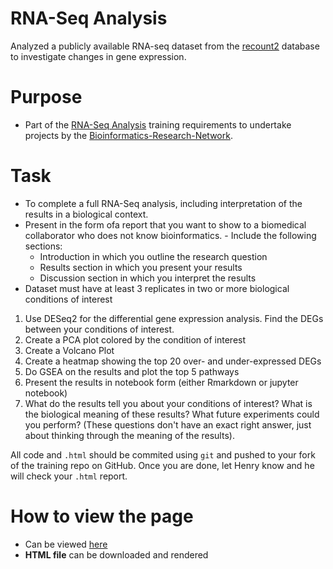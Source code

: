 # RNA-Seq Analysis
Analyzed a publicly available RNA-seq dataset from the [recount2](https://jhubiostatistics.shinyapps.io/recount/) database to investigate changes in gene expression.

# Purpose
- Part of the [RNA-Seq Analysis](https://github.com/nursyahr/training-requirements/tree/main/RNA-Seq%20Analysis) training requirements to undertake projects by the [Bioinformatics-Research-Network](https://github.com/Bioinformatics-Research-Network/training-requirements).

# Task

- To complete a full RNA-Seq analysis, including interpretation of the results in a biological context. 
- Present in the form ofa report that you want to show to a biomedical collaborator who does not know bioinformatics. - Include the following sections: 
  - Introduction in which you outline the research question
  - Results section in which you present your results
  - Discussion section in which you interpret the results
- Dataset must have at least 3 replicates in two or more biological conditions of interest

1. Use DESeq2 for the differential gene expression analysis. Find the DEGs between your conditions of interest. 
2. Create a PCA plot colored by the condition of interest
3. Create a Volcano Plot
4. Create a heatmap showing the top 20 over- and under-expressed DEGs
5. Do GSEA on the results and plot the top 5 pathways
6. Present the results in notebook form (either Rmarkdown or jupyter notebook)
7. What do the results tell you about your conditions of interest? What is the biological meaning of these results? What future experiments could you perform? (These questions don't have an exact right answer, just about thinking through the meaning of the results). 

All code and `.html` should be commited using `git` and pushed to your fork of the training repo on GitHub. Once you are done, let Henry know and he will check your `.html` report. 

# How to view the page

- Can be viewed [here](https://rpubs.com/nursyahr/rna-seq-analysis)
- **HTML file** can be downloaded and rendered 

